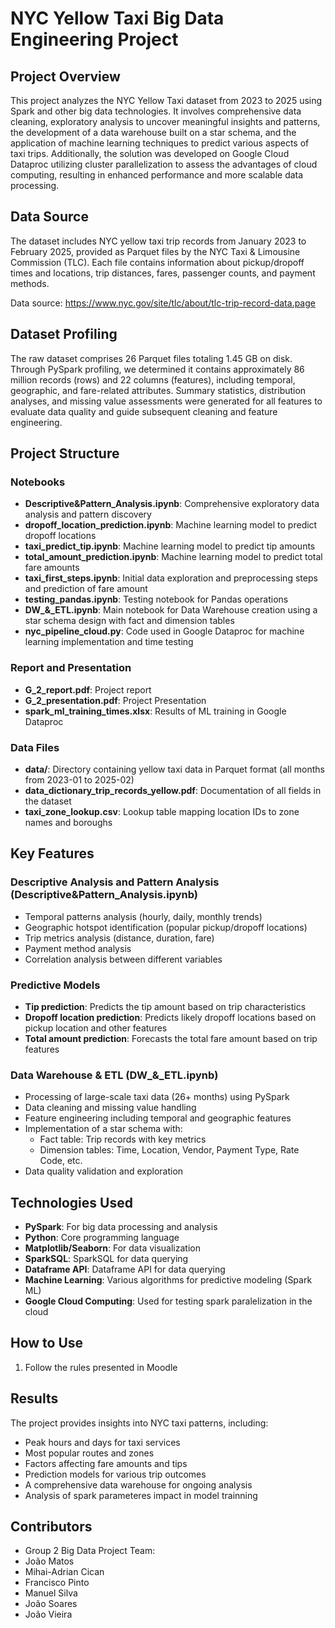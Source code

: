 # NYC Yellow Taxi Big Data Engineering Project

## Project Overview
This project analyzes the NYC Yellow Taxi dataset from 2023 to 2025 using Spark and other big data technologies. It involves comprehensive data cleaning, exploratory analysis to uncover meaningful insights and patterns, the development of a data warehouse built on a star schema, and the application of machine learning techniques to predict various aspects of taxi trips. Additionally, the solution was developed on Google Cloud Dataproc utilizing cluster parallelization to assess the advantages of cloud computing, resulting in enhanced performance and more scalable data processing.

## Data Source
The dataset includes NYC yellow taxi trip records from January 2023 to February 2025, provided as Parquet files by the NYC Taxi & Limousine Commission (TLC). Each file contains information about pickup/dropoff times and locations, trip distances, fares, passenger counts, and payment methods.

Data source: https://www.nyc.gov/site/tlc/about/tlc-trip-record-data.page

## Dataset Profiling
The raw dataset comprises 26 Parquet files totaling 1.45 GB on disk. Through PySpark profiling, we determined it contains approximately 86 million records (rows) and 22 columns (features), including temporal, geographic, and fare-related attributes. Summary statistics, distribution analyses, and missing value assessments were generated for all features to evaluate data quality and guide subsequent cleaning and feature engineering.

## Project Structure

### Notebooks
- **Descriptive&Pattern_Analysis.ipynb**: Comprehensive exploratory data analysis and pattern discovery
- **dropoff_location_prediction.ipynb**: Machine learning model to predict dropoff locations
- **taxi_predict_tip.ipynb**: Machine learning model to predict tip amounts
- **total_amount_prediction.ipynb**: Machine learning model to predict total fare amounts
- **taxi_first_steps.ipynb**: Initial data exploration and preprocessing steps and prediction of fare amount
- **testing_pandas.ipynb**: Testing notebook for Pandas operations
- **DW_&_ETL.ipynb**: Main notebook for Data Warehouse creation using a star schema design with fact and dimension tables
- **nyc_pipeline_cloud.py**: Code used in Google Dataproc for machine learning implementation and time testing

### Report and Presentation
- **G_2_report.pdf**: Project report
- **G_2_presentation.pdf**: Project Presentation
- **spark_ml_training_times.xlsx**: Results of ML training in Google Dataproc

### Data Files
- **data/**: Directory containing yellow taxi data in Parquet format (all months from 2023-01 to 2025-02)
- **data_dictionary_trip_records_yellow.pdf**: Documentation of all fields in the dataset
- **taxi_zone_lookup.csv**: Lookup table mapping location IDs to zone names and boroughs

## Key Features

### Descriptive Analysis and Pattern Analysis (Descriptive&Pattern_Analysis.ipynb)
- Temporal patterns analysis (hourly, daily, monthly trends)
- Geographic hotspot identification (popular pickup/dropoff locations)
- Trip metrics analysis (distance, duration, fare)
- Payment method analysis
- Correlation analysis between different variables

### Predictive Models
- **Tip prediction**: Predicts the tip amount based on trip characteristics
- **Dropoff location prediction**: Predicts likely dropoff locations based on pickup location and other features
- **Total amount prediction**: Forecasts the total fare amount based on trip features

### Data Warehouse & ETL (DW_&_ETL.ipynb)
- Processing of large-scale taxi data (26+ months) using PySpark
- Data cleaning and missing value handling
- Feature engineering including temporal and geographic features
- Implementation of a star schema with:
  - Fact table: Trip records with key metrics
  - Dimension tables: Time, Location, Vendor, Payment Type, Rate Code, etc.
- Data quality validation and exploration

## Technologies Used
- **PySpark**: For big data processing and analysis
- **Python**: Core programming language
- **Matplotlib/Seaborn**: For data visualization
- **SparkSQL**: SparkSQL for data querying
- **Dataframe API**: Dataframe API for data querying
- **Machine Learning**: Various algorithms for predictive modeling (Spark ML)
- **Google Cloud Computing**: Used for testing spark paralelization in the cloud

## How to Use
1. Follow the rules presented in Moodle


## Results 
The project provides insights into NYC taxi patterns, including:
- Peak hours and days for taxi services
- Most popular routes and zones
- Factors affecting fare amounts and tips
- Prediction models for various trip outcomes
- A comprehensive data warehouse for ongoing analysis
- Analysis of spark parameteres impact in model trainning

## Contributors
- Group 2 Big Data Project Team:
- João Matos	
- Mihai-Adrian Cican	
- Francisco Pinto	
- Manuel Silva	
- João Soares	
- João Vieira

